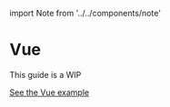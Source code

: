 import Note from '../../components/note'

# Vue

<Note>
  This guide is a WIP
</Note>

[See the Vue example](https://github.com/mdx-js/mdx/tree/master/examples/vue)

